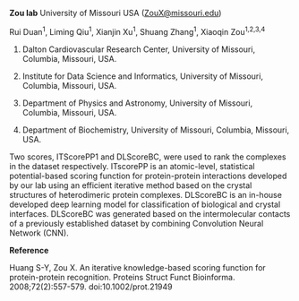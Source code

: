 **Zou lab** University of Missouri USA (ZouX@missouri.edu)

Rui Duan<sup>1</sup>, Liming Qiu<sup>1</sup>, Xianjin Xu<sup>1</sup>, Shuang Zhang<sup>1</sup>, Xiaoqin Zou<sup>1,2,3,4</sup>

1. Dalton Cardiovascular Research Center, University of Missouri, Columbia, Missouri, USA.

2. Institute for Data Science and Informatics, University of Missouri, Columbia, Missouri, USA.

3. Department of Physics and Astronomy, University of Missouri, Columbia, Missouri, USA.

4. Department of Biochemistry, University of Missouri, Columbia, Missouri, USA.

Two scores, ITScorePP1 and DLScoreBC, were used to rank the complexes in the dataset respectively. ITscorePP is an atomic-level, statistical potential-based scoring function for protein-protein interactions developed by our lab using an efficient iterative method based on the crystal structures of heterodimeric protein complexes. DLScoreBC is an in-house developed deep learning model for classification of biological and crystal interfaces. DLScoreBC was generated based on the intermolecular contacts of a previously established dataset by combining Convolution Neural Network (CNN).

**Reference**

Huang S-Y, Zou X. An iterative knowledge-based scoring function for protein-protein recognition. Proteins Struct Funct Bioinforma. 2008;72(2):557-579. doi:10.1002/prot.21949
